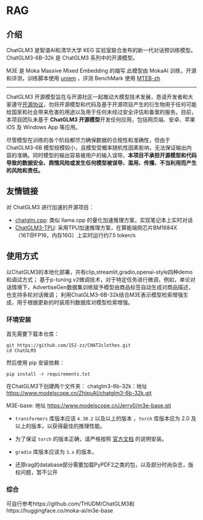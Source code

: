 # RAG

## 介绍

ChatGLM3 是智谱AI和清华大学 KEG 实验室联合发布的新一代对话预训练模型。ChatGLM3-6B-32k 是 ChatGLM3 系列中的开源模型。

M3E 是 Moka Massive Mixed Embedding 的缩写.此模型由 MokaAI 训练，开源和评测，训练脚本使用 [uniem](https://github.com/wangyuxinwhy/uniem/blob/main/scripts/train_m3e.py) ，评测 BenchMark 使用 [MTEB-zh](https://github.com/wangyuxinwhy/uniem/tree/main/mteb-zh)

-----

ChatGLM3 开源模型旨在与开源社区一起推动大模型技术发展，恳请开发者和大家遵守[开源协议](MODEL_LICENSE)，勿将开源模型和代码及基于开源项目产生的衍生物用于任何可能给国家和社会带来危害的用途以及用于任何未经过安全评估和备案的服务。目前，本项目团队未基于 **ChatGLM3 开源模型**开发任何应用，包括网页端、安卓、苹果 iOS 及 Windows App 等应用。

尽管模型在训练的各个阶段都尽力确保数据的合规性和准确性，但由于 ChatGLM3-6B 模型规模较小，且模型受概率随机性因素影响，无法保证输出内容的准确。同时模型的输出容易被用户的输入误导。**本项目不承担开源模型和代码导致的数据安全、舆情风险或发生任何模型被误导、滥用、传播、不当利用而产生的风险和责任。**

## 友情链接
对 ChatGLM3 进行加速的开源项目：
* [chatglm.cpp](https://github.com/li-plus/chatglm.cpp): 类似 llama.cpp 的量化加速推理方案，实现笔记本上实时对话
* [ChatGLM3-TPU](https://github.com/sophgo/ChatGLM3-TPU): 采用TPU加速推理方案，在算能端侧芯片BM1684X（16T@FP16，内存16G）上实时运行约7.5 token/s

## 使用方式

以ChatGLM3的本地化部署，共有clip,streamlit,gradio,openai-style四种demo和调试方式；
基于p-tuning v2微调技术，对于特定任务进行微调，例如，单论对话情境下，AdvertiseGen数据集训练赋予模型由商品标签自动生成对商品描述，也支持多轮对话微调；
利用ChatGLM3-6B-32k结合M3E表示模型检索增强生成，用于根据更新的时装周刊数据库对模型检索增强。

### 环境安装
首先需要下载本仓库：
```shell
git https://github.com/152-zz/CHAT2clothes.git
cd ChatGLM3
```

然后使用 pip 安装依赖：
```
pip install -r requirements.txt
```
在ChatGLM3下创建两个文件夹：
chatglm3-6b-32k：地址 https://www.modelscope.cn/ZhipuAI/chatglm3-6b-32k.git

M3E-base: 地址 https://www.modelscope.cn/Jerry0/m3e-base.git

+ `transformers` 库版本应该 `4.30.2` 以及以上的版本 ，`torch` 库版本应为 2.0 及以上的版本，以获得最佳的推理性能。
+ 为了保证 `torch` 的版本正确，请严格按照 [官方文档](https://pytorch.org/get-started/locally/) 的说明安装。
+ `gradio` 库版本应该为 `3.x` 的版本。

+ 还原rag的database部分需要加载PyPDF2之类的包，以及部分时尚杂志，版权问题，暂不公开

### 综合 

可自行参考https://github.com/THUDM/ChatGLM3和https://huggingface.co/moka-ai/m3e-base
